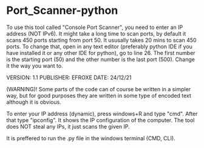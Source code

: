 # Port_Scanner-python

To use this tool called "Console Port Scanner", you need to enter 
an IP address (NOT IPv6). It might take a long time to scan ports,
by default it scans 450 ports starting from port 50. It ususally takes
20 mins to scan 450 ports. To change that, open in any text editor
(preferably python IDE if you have installed it or any other IDE for 
python), go to line 26. The first number is the starting port (50) and 
the other number is the last port (500). Change it the way you want to.

VERSION: 1.1
PUBLISHER: EFROXE
DATE: 24/12/21

(WARNING)! Some parts of the code can of course be written in a 
simpler way, but for good purposes they are written in some type
of encoded text although it is obvious.

To enter your IP address (dynamic), press windows+R and type "cmd".
After that type "ipconfig". It shows the IP configuration of the computer.
The tool does NOT steal any IPs, it just scans the given IP.

It is preffered to run the .py file in the windows terminal (CMD, CLI).
